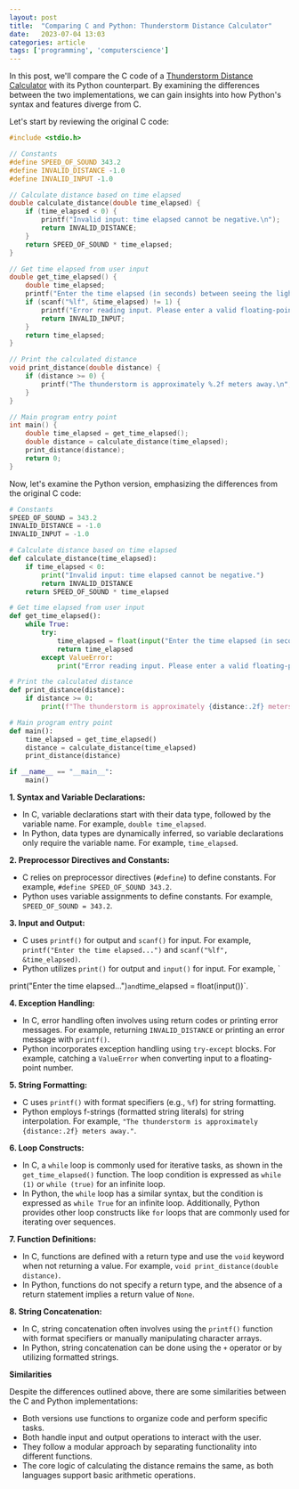 ```yaml
---
layout: post
title:  "Comparing C and Python: Thunderstorm Distance Calculator"
date:   2023-07-04 13:03
categories: article
tags: ['programming', 'computerscience']
---
```


In this post, we'll compare the C code of a [Thunderstorm Distance Calculator](https://github.com/psibir/tstorm_dist_calc) with its Python counterpart. By examining the differences between the two implementations, we can gain insights into how Python's syntax and features diverge from C.

Let's start by reviewing the original C code:

```c
#include <stdio.h>

// Constants
#define SPEED_OF_SOUND 343.2
#define INVALID_DISTANCE -1.0
#define INVALID_INPUT -1.0

// Calculate distance based on time elapsed
double calculate_distance(double time_elapsed) {
    if (time_elapsed < 0) {
        printf("Invalid input: time elapsed cannot be negative.\n");
        return INVALID_DISTANCE;
    }
    return SPEED_OF_SOUND * time_elapsed;
}

// Get time elapsed from user input
double get_time_elapsed() {
    double time_elapsed;
    printf("Enter the time elapsed (in seconds) between seeing the lightning and hearing the thunder: ");
    if (scanf("%lf", &time_elapsed) != 1) {
        printf("Error reading input. Please enter a valid floating-point number.\n");
        return INVALID_INPUT;
    }
    return time_elapsed;
}

// Print the calculated distance
void print_distance(double distance) {
    if (distance >= 0) {
        printf("The thunderstorm is approximately %.2f meters away.\n", distance);
    }
}

// Main program entry point
int main() {
    double time_elapsed = get_time_elapsed();
    double distance = calculate_distance(time_elapsed);
    print_distance(distance);
    return 0;
}
```

Now, let's examine the Python version, emphasizing the differences from the original C code:

```python
# Constants
SPEED_OF_SOUND = 343.2
INVALID_DISTANCE = -1.0
INVALID_INPUT = -1.0

# Calculate distance based on time elapsed
def calculate_distance(time_elapsed):
    if time_elapsed < 0:
        print("Invalid input: time elapsed cannot be negative.")
        return INVALID_DISTANCE
    return SPEED_OF_SOUND * time_elapsed

# Get time elapsed from user input
def get_time_elapsed():
    while True:
        try:
            time_elapsed = float(input("Enter the time elapsed (in seconds) between seeing the lightning and hearing the thunder: "))
            return time_elapsed
        except ValueError:
            print("Error reading input. Please enter a valid floating-point number.")

# Print the calculated distance
def print_distance(distance):
    if distance >= 0:
        print(f"The thunderstorm is approximately {distance:.2f} meters away.")

# Main program entry point
def main():
    time_elapsed = get_time_elapsed()
    distance = calculate_distance(time_elapsed)
    print_distance(distance)

if __name__ == "__main__":
    main()
```

**1. Syntax and Variable Declarations:**
- In C, variable declarations start with their data type, followed by the variable name. For example, `double time_elapsed`.
- In Python, data types are dynamically inferred, so variable declarations only require the variable name. For example, `time_elapsed`.

**2. Preprocessor Directives and Constants:**
- C relies on preprocessor directives (`#define`) to define constants. For example, `#define SPEED_OF_SOUND 343.2`.
- Python uses variable assignments to define constants. For example, `SPEED_OF_SOUND = 343.2`.

**3. Input and Output:**
- C uses `printf()` for output and `scanf()` for input. For example, `printf("Enter the time elapsed...")` and `scanf("%lf", &time_elapsed)`.
- Python utilizes `print()` for output and `input()` for input. For example, `

print("Enter the time elapsed...")` and `time_elapsed = float(input())`.

**4. Exception Handling:**
- In C, error handling often involves using return codes or printing error messages. For example, returning `INVALID_DISTANCE` or printing an error message with `printf()`.
- Python incorporates exception handling using `try-except` blocks. For example, catching a `ValueError` when converting input to a floating-point number.

**5. String Formatting:**
- C uses `printf()` with format specifiers (e.g., `%f`) for string formatting.
- Python employs f-strings (formatted string literals) for string interpolation. For example, `"The thunderstorm is approximately {distance:.2f} meters away."`.

**6. Loop Constructs:**
- In C, a `while` loop is commonly used for iterative tasks, as shown in the `get_time_elapsed()` function. The loop condition is expressed as `while (1)` or `while (true)` for an infinite loop.
- In Python, the `while` loop has a similar syntax, but the condition is expressed as `while True` for an infinite loop. Additionally, Python provides other loop constructs like `for` loops that are commonly used for iterating over sequences.

**7. Function Definitions:**
- In C, functions are defined with a return type and use the `void` keyword when not returning a value. For example, `void print_distance(double distance)`.
- In Python, functions do not specify a return type, and the absence of a return statement implies a return value of `None`.

**8. String Concatenation:**
- In C, string concatenation often involves using the `printf()` function with format specifiers or manually manipulating character arrays.
- In Python, string concatenation can be done using the `+` operator or by utilizing formatted strings.

**Similarities**

Despite the differences outlined above, there are some similarities between the C and Python implementations:
- Both versions use functions to organize code and perform specific tasks.
- Both handle input and output operations to interact with the user.
- They follow a modular approach by separating functionality into different functions.
- The core logic of calculating the distance remains the same, as both languages support basic arithmetic operations.

